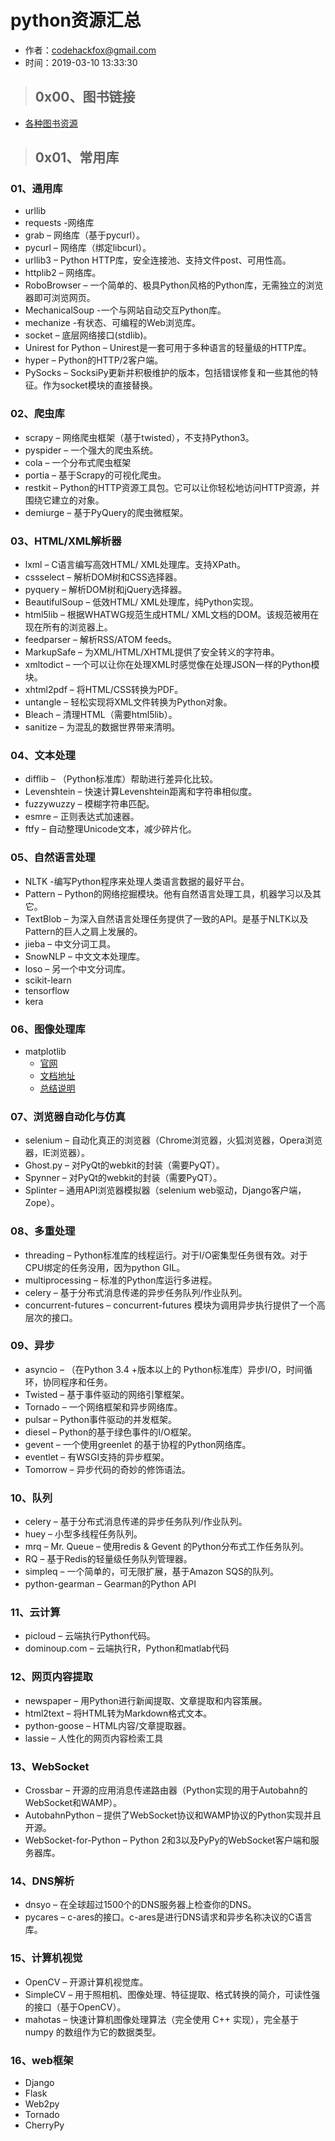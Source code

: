 # python资源汇总
- 作者：codehackfox@gmail.com
- 时间：2019-03-10 13:33:30

>## 0x00、图书链接

- [各种图书资源](https://github.com/xsoer/learn-files/tree/master/%E8%AF%AD%E8%A8%80%E7%9B%B8%E5%85%B3/python)


>## 0x01、常用库

### 01、通用库
- urllib
- requests -网络库
- grab – 网络库（基于pycurl）。
- pycurl – 网络库（绑定libcurl）。
- urllib3 – Python HTTP库，安全连接池、支持文件post、可用性高。
- httplib2 – 网络库。
- RoboBrowser – 一个简单的、极具Python风格的Python库，无需独立的浏览器即可浏览网页。
- MechanicalSoup -一个与网站自动交互Python库。
- mechanize -有状态、可编程的Web浏览库。
- socket – 底层网络接口(stdlib)。
- Unirest for Python – Unirest是一套可用于多种语言的轻量级的HTTP库。
- hyper – Python的HTTP/2客户端。
- PySocks – SocksiPy更新并积极维护的版本，包括错误修复和一些其他的特征。作为socket模块的直接替换。


### 02、爬虫库
- scrapy – 网络爬虫框架（基于twisted），不支持Python3。
- pyspider – 一个强大的爬虫系统。
- cola – 一个分布式爬虫框架
- portia – 基于Scrapy的可视化爬虫。
- restkit – Python的HTTP资源工具包。它可以让你轻松地访问HTTP资源，并围绕它建立的对象。
- demiurge – 基于PyQuery的爬虫微框架。


### 03、HTML/XML解析器
- lxml – C语言编写高效HTML/ XML处理库。支持XPath。
- cssselect – 解析DOM树和CSS选择器。
- pyquery – 解析DOM树和jQuery选择器。
- BeautifulSoup – 低效HTML/ XML处理库，纯Python实现。
- html5lib – 根据WHATWG规范生成HTML/ XML文档的DOM。该规范被用在现在所有的浏览器上。
- feedparser – 解析RSS/ATOM feeds。
- MarkupSafe – 为XML/HTML/XHTML提供了安全转义的字符串。
- xmltodict – 一个可以让你在处理XML时感觉像在处理JSON一样的Python模块。
- xhtml2pdf – 将HTML/CSS转换为PDF。
- untangle – 轻松实现将XML文件转换为Python对象。
- Bleach – 清理HTML（需要html5lib）。
- sanitize – 为混乱的数据世界带来清明。

### 04、文本处理
- difflib – （Python标准库）帮助进行差异化比较。
- Levenshtein – 快速计算Levenshtein距离和字符串相似度。
- fuzzywuzzy – 模糊字符串匹配。
- esmre – 正则表达式加速器。
- ftfy – 自动整理Unicode文本，减少碎片化。

### 05、自然语言处理
- NLTK -编写Python程序来处理人类语言数据的最好平台。
- Pattern – Python的网络挖掘模块。他有自然语言处理工具，机器学习以及其它。
- TextBlob – 为深入自然语言处理任务提供了一致的API。是基于NLTK以及Pattern的巨人之肩上发展的。
- jieba – 中文分词工具。
- SnowNLP – 中文文本处理库。
- loso – 另一个中文分词库。
- scikit-learn
- tensorflow
- kera


### 06、图像处理库
- matplotlib
    - [官网](https://matplotlib.org/)
    - [文档地址](https://matplotlib.org/contents.html)
    - [总结说明](https://github.com/xsoer/interview/blob/master/%E5%BC%80%E5%8F%91%E8%AF%AD%E8%A8%80/python/libaray/matplotlib.md)


### 07、浏览器自动化与仿真
- selenium – 自动化真正的浏览器（Chrome浏览器，火狐浏览器，Opera浏览器，IE浏览器）。
- Ghost.py – 对PyQt的webkit的封装（需要PyQT）。
- Spynner – 对PyQt的webkit的封装（需要PyQT）。
- Splinter – 通用API浏览器模拟器（selenium web驱动，Django客户端，Zope）。

### 08、多重处理
- threading – Python标准库的线程运行。对于I/O密集型任务很有效。对于CPU绑定的任务没用，因为python GIL。
- multiprocessing – 标准的Python库运行多进程。
- celery – 基于分布式消息传递的异步任务队列/作业队列。
- concurrent-futures – concurrent-futures 模块为调用异步执行提供了一个高层次的接口。

### 09、异步
- asyncio – （在Python 3.4 +版本以上的 Python标准库）异步I/O，时间循环，协同程序和任务。
- Twisted – 基于事件驱动的网络引擎框架。
- Tornado – 一个网络框架和异步网络库。
- pulsar – Python事件驱动的并发框架。
- diesel – Python的基于绿色事件的I/O框架。
- gevent – 一个使用greenlet 的基于协程的Python网络库。
- eventlet – 有WSGI支持的异步框架。
- Tomorrow – 异步代码的奇妙的修饰语法。

### 10、队列
- celery – 基于分布式消息传递的异步任务队列/作业队列。
- huey – 小型多线程任务队列。
- mrq – Mr. Queue – 使用redis & Gevent 的Python分布式工作任务队列。
- RQ – 基于Redis的轻量级任务队列管理器。
- simpleq – 一个简单的，可无限扩展，基于Amazon SQS的队列。
- python-gearman – Gearman的Python API

### 11、云计算
- picloud – 云端执行Python代码。
- dominoup.com – 云端执行R，Python和matlab代码

### 12、网页内容提取
- newspaper – 用Python进行新闻提取、文章提取和内容策展。
- html2text – 将HTML转为Markdown格式文本。
- python-goose – HTML内容/文章提取器。
- lassie – 人性化的网页内容检索工具

### 13、WebSocket
- Crossbar – 开源的应用消息传递路由器（Python实现的用于Autobahn的WebSocket和WAMP）。
- AutobahnPython – 提供了WebSocket协议和WAMP协议的Python实现并且开源。
- WebSocket-for-Python – Python 2和3以及PyPy的WebSocket客户端和服务器库。

### 14、DNS解析
- dnsyo – 在全球超过1500个的DNS服务器上检查你的DNS。
- pycares – c-ares的接口。c-ares是进行DNS请求和异步名称决议的C语言库。

### 15、计算机视觉
- OpenCV – 开源计算机视觉库。
- SimpleCV – 用于照相机、图像处理、特征提取、格式转换的简介，可读性强的接口（基于OpenCV）。
- mahotas – 快速计算机图像处理算法（完全使用 C++ 实现），完全基于 numpy 的数组作为它的数据类型。

### 16、web框架
- Django
- Flask
- Web2py
- Tornado
- CherryPy
